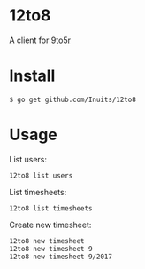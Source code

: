 # 12to8

A client for [9to5r](https://github.com/kalmanolah/925r)

# Install

```
$ go get github.com/Inuits/12to8
```

# Usage

List users:

```
12to8 list users
```

List timesheets:

```
12to8 list timesheets
```

Create new timesheet:

```
12to8 new timesheet
12to8 new timesheet 9
12to8 new timesheet 9/2017
```

